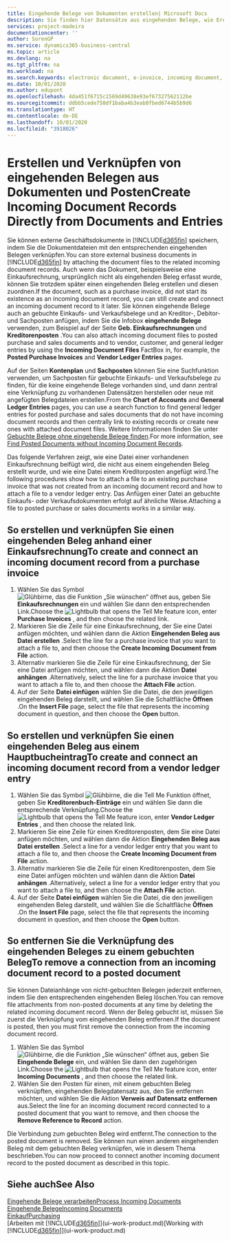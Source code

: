 ```yaml
---
title: Eingehende Belege von Dokumenten erstellen| Microsoft Docs
description: Sie finden hier Datensätze aus eingehenden Belege, wie Erechnungen erstellen und verwalten OCRaufgaben, elektronische Geschäftsverkehr und Belegaustausch.
services: project-madeira
documentationcenter: ''
author: SorenGP
ms.service: dynamics365-business-central
ms.topic: article
ms.devlang: na
ms.tgt_pltfrm: na
ms.workload: na
ms.search.keywords: electronic document, e-invoice, incoming document, OCR, ecommerce, document exchange, import invoice
ms.date: 10/01/2020
ms.author: edupont
ms.openlocfilehash: 4da451f6715c1569d49638e93ef67327562112be
ms.sourcegitcommit: ddbb5cede750df1baba4b3eab8fbed6744b5b9d6
ms.translationtype: HT
ms.contentlocale: de-DE
ms.lasthandoff: 10/01/2020
ms.locfileid: "3918026"
---
```

# <a name="create-incoming-document-records-directly-from-documents-and-entries"></a><span data-ttu-id="b176d-103">Erstellen und Verknüpfen von eingehenden Belegen aus Dokumenten und Posten</span><span class="sxs-lookup"><span data-stu-id="b176d-103">Create Incoming Document Records Directly from Documents and Entries</span></span>
<span data-ttu-id="b176d-104">Sie können externe Geschäftsdokumente in [!INCLUDE[d365fin](includes/d365fin_md.md)] speichern, indem Sie die Dokumentdateien mit den entsprechenden eingehenden Belegen verknüpfen.</span><span class="sxs-lookup"><span data-stu-id="b176d-104">You can store external business documents in [!INCLUDE[d365fin](includes/d365fin_md.md)] by attaching the document files to the related incoming document records.</span></span> <span data-ttu-id="b176d-105">Auch wenn das Dokument, beispielsweise eine Einkaufsrechnung, ursprünglich nicht als eingehenden Beleg erfasst wurde, können Sie trotzdem später einen eingehenden Beleg erstellen und diesen zuordnen.</span><span class="sxs-lookup"><span data-stu-id="b176d-105">If the document, such as a purchase invoice, did not start its existence as an incoming document record, you can still create and connect an incoming document record to it later.</span></span> <span data-ttu-id="b176d-106">Sie können eingehende Belege auch an gebuchte Einkaufs- und Verkaufsbelege und an Kreditor-, Debitor- und Sachposten anfügen, indem Sie die Infobox **eingehende Belege** verwenden, zum Beispiel auf der Seite **Geb. Einkaufsrechnungen** und **Kreditorenposten** .</span><span class="sxs-lookup"><span data-stu-id="b176d-106">You can also attach incoming document files to posted purchase and sales documents and to vendor, customer, and general ledger entries by using the **Incoming Document Files** FactBox in, for example, the **Posted Purchase Invoices** and **Vendor Ledger Entries** pages.</span></span>

<span data-ttu-id="b176d-107">Auf der Seiten **Kontenplan** und **Sachposten** können Sie eine Suchfunktion verwenden, um Sachposten für gebuchte Einkaufs- und Verkaufsbelege zu finden, für die keine eingehende Belege vorhanden sind, und dann zentral eine Verknüpfung zu vorhandenen Datensätzen herstellen oder neue mit angefügten Belegdateien erstellen.</span><span class="sxs-lookup"><span data-stu-id="b176d-107">From the **Chart of Accounts** and **General Ledger Entries** pages, you can use a search function to find general ledger entries for posted purchase and sales documents that do not have incoming document records and then centrally link to existing records or create new ones with attached document files.</span></span> <span data-ttu-id="b176d-108">Weitere Informationen finden Sie unter [Gebuchte Belege ohne eingehende Belege finden](across-how-find-posted-documents-without-income-document-records.md).</span><span class="sxs-lookup"><span data-stu-id="b176d-108">For more information, see [Find Posted Documents without Incoming Document Records](across-how-find-posted-documents-without-income-document-records.md).</span></span>

<span data-ttu-id="b176d-109">Das folgende Verfahren zeigt, wie eine Datei einer vorhandenen Einkaufsrechnung beifügt wird, die nicht aus einem eingehenden Beleg erstellt wurde, und wie eine Datei einem Kreditorposten angefügt wird.</span><span class="sxs-lookup"><span data-stu-id="b176d-109">The following procedures show how to attach a file to an existing purchase invoice that was not created from an incoming document record and how to attach a file to a vendor ledger entry.</span></span> <span data-ttu-id="b176d-110">Das Anfügen einer Datei an gebuchte Einkaufs- oder Verkaufsdokumenten erfolgt auf ähnliche Weise.</span><span class="sxs-lookup"><span data-stu-id="b176d-110">Attaching a file to posted purchase or sales documents works in a similar way.</span></span>

## <a name="to-create-and-connect-an-incoming-document-record-from-a-purchase-invoice"></a><span data-ttu-id="b176d-111">So erstellen und verknüpfen Sie einen eingehenden Beleg anhand einer Einkaufsrechnung</span><span class="sxs-lookup"><span data-stu-id="b176d-111">To create and connect an incoming document record from a purchase invoice</span></span>
1. <span data-ttu-id="b176d-112">Wählen Sie das Symbol ![Glühbirne, das die Funktion „Sie wünschen“ öffnet](media/ui-search/search_small.png "Was möchten Sie tun?") aus, geben Sie **Einkaufsrechnungen** ein und wählen Sie dann den entsprechenden Link.</span><span class="sxs-lookup"><span data-stu-id="b176d-112">Choose the ![Lightbulb that opens the Tell Me feature](media/ui-search/search_small.png "Tell me what you want to do") icon, enter **Purchase Invoices** , and then choose the related link.</span></span>
2. <span data-ttu-id="b176d-113">Markieren Sie die Zeile für eine Einkaufsrechnung, der Sie eine Datei anfügen möchten, und wählen dann die Aktion **Eingehenden Beleg aus Datei erstellen** .</span><span class="sxs-lookup"><span data-stu-id="b176d-113">Select the line for a purchase invoice that you want to attach a file to, and then choose the **Create Incoming Document from File** action.</span></span>
3. <span data-ttu-id="b176d-114">Alternativ markieren Sie die Zeile für eine Einkaufsrechnung, der Sie eine Datei anfügen möchten, und wählen dann die Aktion **Datei anhängen** .</span><span class="sxs-lookup"><span data-stu-id="b176d-114">Alternatively, select the line for a purchase invoice that you want to attach a file to, and then choose the **Attach File** action.</span></span>
4. <span data-ttu-id="b176d-115">Auf der Seite **Datei einfügen** wählen Sie die Datei, die den jeweiligen eingehenden Beleg darstellt, und wählen Sie die Schaltfläche **Öffnen** .</span><span class="sxs-lookup"><span data-stu-id="b176d-115">On the **Insert File** page, select the file that represents the incoming document in question, and then choose the **Open** button.</span></span>

## <a name="to-create-and-connect-an-incoming-document-record-from-a-vendor-ledger-entry"></a><span data-ttu-id="b176d-116">So erstellen und verknüpfen Sie einen eingehenden Beleg aus einem Hauptbucheintrag</span><span class="sxs-lookup"><span data-stu-id="b176d-116">To create and connect an incoming document record from a vendor ledger entry</span></span>
1. <span data-ttu-id="b176d-117">Wählen Sie das Symbol ![Glühbirne, die die Tell Me Funktion öffnet](media/ui-search/search_small.png "Was möchten Sie tun?"), geben Sie **Kreditorenbuch-Einträge** ein und wählen Sie dann die entsprechende Verknüpfung.</span><span class="sxs-lookup"><span data-stu-id="b176d-117">Choose the ![Lightbulb that opens the Tell Me feature](media/ui-search/search_small.png "Tell me what you want to do") icon, enter **Vendor Ledger Entries** , and then choose the related link.</span></span>
2. <span data-ttu-id="b176d-118">Markieren Sie eine Zeile für einen Kreditorenposten, dem Sie eine Datei anfügen möchten, und wählen dann die Aktion **Eingehenden Beleg aus Datei erstellen** .</span><span class="sxs-lookup"><span data-stu-id="b176d-118">Select a line for a vendor ledger entry that you want to attach a file to, and then choose the **Create Incoming Document from File** action.</span></span>
3. <span data-ttu-id="b176d-119">Alternativ markieren Sie die Zeile für einen Kreditorenposten, dem Sie eine Datei anfügen möchten und wählen dann die Aktion **Datei anhängen** .</span><span class="sxs-lookup"><span data-stu-id="b176d-119">Alternatively, select a line for a vendor ledger entry that you want to attach a file to, and then choose the **Attach File** action.</span></span>
4. <span data-ttu-id="b176d-120">Auf der Seite **Datei einfügen** wählen Sie die Datei, die den jeweiligen eingehenden Beleg darstellt, und wählen Sie die Schaltfläche **Öffnen** .</span><span class="sxs-lookup"><span data-stu-id="b176d-120">On the **Insert File** page, select the file that represents the incoming document in question, and then choose the **Open** button.</span></span>

## <a name="to-remove-a-connection-from-an-incoming-document-record-to-a-posted-document"></a><span data-ttu-id="b176d-121">So entfernen Sie die Verknüpfung des eingehenden Beleges zu einem gebuchten Beleg</span><span class="sxs-lookup"><span data-stu-id="b176d-121">To remove a connection from an incoming document record to a posted document</span></span>
<span data-ttu-id="b176d-122">Sie können Dateianhänge von nicht-gebuchten Belegen jederzeit entfernen, indem Sie den entsprechenden eingehenden Beleg löschen.</span><span class="sxs-lookup"><span data-stu-id="b176d-122">You can remove file attachments from non-posted documents at any time by deleting the related incoming document record.</span></span> <span data-ttu-id="b176d-123">Wenn der Beleg gebucht ist, müssen Sie zuerst die Verknüpfung vom eingehenden Beleg entfernen.</span><span class="sxs-lookup"><span data-stu-id="b176d-123">If the document is posted, then you must first remove the connection from the incoming document record.</span></span>

1. <span data-ttu-id="b176d-124">Wählen Sie das Symbol ![Glühbirne, die die Funktion „Sie wünschen“ öffnet](media/ui-search/search_small.png "Was möchten Sie tun?") aus, geben Sie **Eingehende Belege** ein, und wählen Sie dann den zugehörigen Link.</span><span class="sxs-lookup"><span data-stu-id="b176d-124">Choose the ![Lightbulb that opens the Tell Me feature](media/ui-search/search_small.png "Tell me what you want to do") icon, enter **Incoming Documents** , and then choose the related link.</span></span>
2. <span data-ttu-id="b176d-125">Wählen Sie den Posten für einen, mit einem gebuchten Beleg verknüpften, eingehenden Belegdatensatz aus, den Sie entfernen möchten, und wählen Sie die Aktion **Verweis auf Datensatz entfernen** aus.</span><span class="sxs-lookup"><span data-stu-id="b176d-125">Select the line for an incoming document record connected to a posted document that you want to remove, and then choose the **Remove Reference to Record** action.</span></span>

<span data-ttu-id="b176d-126">Die Verbindung zum gebuchten Beleg wird entfernt.</span><span class="sxs-lookup"><span data-stu-id="b176d-126">The connection to the posted document is removed.</span></span> <span data-ttu-id="b176d-127">Sie können nun einen anderen eingehenden Beleg mit dem gebuchten Beleg verknüpfen, wie in diesem Thema beschrieben.</span><span class="sxs-lookup"><span data-stu-id="b176d-127">You can now proceed to connect another incoming document record to the posted document as described in this topic.</span></span>

## <a name="see-also"></a><span data-ttu-id="b176d-128">Siehe auch</span><span class="sxs-lookup"><span data-stu-id="b176d-128">See Also</span></span>
[<span data-ttu-id="b176d-129">Eingehende Belege verarbeiten</span><span class="sxs-lookup"><span data-stu-id="b176d-129">Process Incoming Documents</span></span>](across-process-income-documents.md)  
[<span data-ttu-id="b176d-130">Eingehende Belege</span><span class="sxs-lookup"><span data-stu-id="b176d-130">Incoming Documents</span></span>](across-income-documents.md)  
[<span data-ttu-id="b176d-131">Einkauf</span><span class="sxs-lookup"><span data-stu-id="b176d-131">Purchasing</span></span>](purchasing-manage-purchasing.md)  
<span data-ttu-id="b176d-132">[Arbeiten mit [!INCLUDE[d365fin](includes/d365fin_md.md)]](ui-work-product.md)</span><span class="sxs-lookup"><span data-stu-id="b176d-132">[Working with [!INCLUDE[d365fin](includes/d365fin_md.md)]](ui-work-product.md)</span></span>

